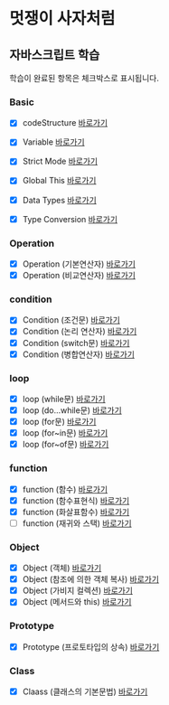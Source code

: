 # 멋쟁이 사자처럼

## 자바스크립트 학습

학습이 완료된 항목은 체크박스로 표시됩니다.
 
### Basic
- [x] codeStructure [바로가기](https://github.com/KIMGEUNDU/17_LION-JAVASCRIPT/blob/01.core/client/chapter/core/01.%20codeStructure.js)
- [x] Variable [바로가기](https://github.com/KIMGEUNDU/17_LION-JAVASCRIPT/blob/01.core/client/chapter/core/02.variables.js)
- [x] Strict Mode [바로가기](https://github.com/KIMGEUNDU/17_LION-JAVASCRIPT/blob/01.core/client/chapter/core/03.strictMode.js)
- [x] Global This [바로가기](https://github.com/KIMGEUNDU/17_LION-JAVASCRIPT/blob/01.core/client/chapter/core/04.globalThis.js)
- [x] Data Types [바로가기](https://github.com/KIMGEUNDU/17_LION-JAVASCRIPT/blob/01.core/client/chapter/core/05.dataTypes.js)
- [x] Type Conversion [바로가기](https://github.com/KIMGEUNDU/17_LION-JAVASCRIPT/blob/01.core/client/chapter/core/06.typeConversion.js)


### Operation
- [x] Operation (기본연산자) [바로가기](https://github.com/KIMGEUNDU/17_LION-JAVASCRIPT/blob/01.core/client/chapter/core/07-1.operation.js)
- [x] Operation (비교연산자) [바로가기](https://github.com/KIMGEUNDU/17_LION-JAVASCRIPT/blob/01.core/client/chapter/core/07-2.operation.js)

### condition
- [x] Condition (조건문) [바로가기](https://github.com/KIMGEUNDU/17_LION-JAVASCRIPT/blob/01.core/client/chapter/core/08-1.condition.js)
- [x] Condition (논리 연산자) [바로가기](https://github.com/KIMGEUNDU/17_LION-JAVASCRIPT/blob/01.core/client/chapter/core/08-2.condition.js)
- [x] Condition (switch문) [바로가기](https://github.com/KIMGEUNDU/17_LION-JAVASCRIPT/blob/01.core/client/chapter/core/08-3.condition.js)
- [x] Condition (병합연산자) [바로가기](https://github.com/KIMGEUNDU/17_LION-JAVASCRIPT/blob/01.core/client/chapter/core/08-4.condition.js)

### loop
- [x] loop (while문) [바로가기](https://github.com/KIMGEUNDU/17_LION-JAVASCRIPT/blob/01.core/client/chapter/core/09-1.loop.js)
- [x] loop (do...while문) [바로가기](https://github.com/KIMGEUNDU/17_LION-JAVASCRIPT/blob/01.core/client/chapter/core/09-2.loop.js)
- [x] loop (for문) [바로가기](https://github.com/KIMGEUNDU/17_LION-JAVASCRIPT/blob/01.core/client/chapter/core/09-3.loop.js)
- [x] loop (for~in문) [바로가기](https://github.com/KIMGEUNDU/17_LION-JAVASCRIPT/blob/01.core/client/chapter/core/09-4.loop.js)
- [x] loop (for~of문) [바로가기](https://github.com/KIMGEUNDU/17_LION-JAVASCRIPT/blob/01.core/client/chapter/core/09-5.loop.js)

### function
- [x] function (함수) [바로가기](https://github.com/KIMGEUNDU/17_LION-JAVASCRIPT/blob/01.core/client/chapter/core/10-1.function.js)
- [X] function (함수표현식) [바로가기](https://github.com/KIMGEUNDU/17_LION-JAVASCRIPT/blob/01.core/client/chapter/core/10-2.function.js)
- [x] function (화살표함수) [바로가기](https://github.com/KIMGEUNDU/17_LION-JAVASCRIPT/blob/01.core/client/chapter/core/10-3.function.js)
- [ ] function (재귀와 스택) [바로가기]()

### Object
- [x] Object (객체) [바로가기](https://github.com/KIMGEUNDU/17_LION-JAVASCRIPT/blob/01.core/client/chapter/core/11-1.object.js)
- [x] Object (참조에 의한 객체 복사) [바로가기](https://github.com/KIMGEUNDU/17_LION-JAVASCRIPT/blob/01.core/client/chapter/core/11-2.object.js)
- [x] Object (가비지 컬렉션) [바로가기](https://github.com/KIMGEUNDU/17_LION-JAVASCRIPT/blob/01.core/client/chapter/core/11-3.object.js)
- [x] Object (메서드와 this) [바로가기](https://github.com/KIMGEUNDU/17_LION-JAVASCRIPT/blob/01.core/client/chapter/core/11-4.object.js)

### Prototype
- [x] Prototype (프로토타입의 상속) [바로가기](https://github.com/KIMGEUNDU/17_LION-JAVASCRIPT/blob/01.core/client/chapter/core/12.prototype.js)


### Class
- [x] Claass (클래스의 기본문법) [바로가기](https://github.com/KIMGEUNDU/17_LION-JAVASCRIPT/blob/01.core/client/chapter/core/13.class.js)